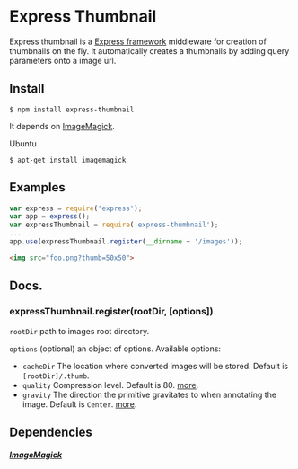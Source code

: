 # Express Thumbnail

Express thumbnail is a [Express framework](http://expressjs.com/) middleware for creation of thumbnails on the fly. 
It automatically creates a thumbnails by adding query parameters onto a image url.

## Install
  
    $ npm install express-thumbnail

It depends on [ImageMagick](http://www.imagemagick.org).

Ubuntu

    $ apt-get install imagemagick

## Examples

```js
var express = require('express');
var app = express();
var expressThumbnail = require('express-thumbnail');
...
app.use(expressThumbnail.register(__dirname + '/images'));
```

```html
<img src="foo.png?thumb=50x50">
```

## Docs.

### expressThumbnail.register(rootDir, [options])

`rootDir` path to images root directory.

`options` (optional) an object of options. Available options:

* `cacheDir` The location where converted images will be stored. Default is `[rootDir]/.thumb`.
* `quality` Compression level. Default is 80. [more](http://aheckmann.github.io/gm/docs.html#quality). 
* `gravity` The direction the primitive gravitates to when annotating the image. Default is `Center`. [more](http://aheckmann.github.io/gm/docs.html#gravity).

## Dependencies

##### [ImageMagick](http://www.imagemagick.org)
